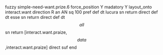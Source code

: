 fuzzy simple-need-want.prize.6
   force_position Y
   madatory Y
   layout_onto interact.want
   direction R
   an AN
   sq 100
   pref 
   def 
    dt lucura
    sn 
    return 
    direct 
   def 
    dt esse
    sn 
    return 
    direct 
   def 
    dt $$all$$
    sn 
    return [interact.want.praize,$$data$$,interact.want.praize]
    direct 
   suf 
end
